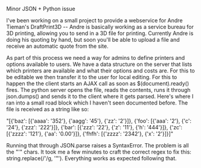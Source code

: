 

Minor JSON + Python issue

I've been working on a small project to provide a webservice for Andre Tieman's DraftPrint3D -- Andre is basically working as a service bureau for 3D printing, allowing you to send in a 3D file for printing. Currently Andre is doing his quoting by hand, but soon you'll be able to upload a file and receive an automatic quote from the site. 

As part of this process we need a way for admins to define printers and options available to users. We have a data structure on the server that lists which printers are available and what their options and costs are. For this to be editable we then transfer it to the  user for local editing. For this to happen the the client starts an AJAX call as soon as $(document).ready() fires. The python server opens the file, reads the contents, runs it through json.dumps() and sends it to the client where it gets parsed. Here's where I ran into a small road block which I haven't seen documented before. The file is received as a string like so:

"[{'baz': [{'aaaa': '352'}, {'aagg': '45'}, {'zz': '2'}]}, {'foo': [{'aaa': '2'}, {'c': '24'}, {'zzz': '222'}]}, {'bar': [{'zzz': '22'}, {'z': '11'}, {'h': '444'}]}, {'zc': [{'zzzz': '121'}, {'aa': '0.00'}]}, {'fhfh': [{'zzzz': '2342'}, {'x': '2'}]}]"

Running that through JSON.parse raises a SyntaxError. The problem is all the "'" chars. It took me a few minutes to craft the correct regex to fix this: string.replace(/'/g, '"'). Everything works as expected following that.